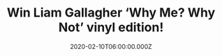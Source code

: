 ---
campaign-uuid: "c-3d949565-a394-4221-9fe2-e34a8cb980ae"
type: "Competition"
category: "Music"
date: "2020-02-10T06:00:00.000Z"
end-date: "2020-03-10T23:59:00.000Z"
disable-form: false
is_promoted: false
has_entry_page: true
title: "Win Liam Gallagher ‘Why Me? Why Not’ vinyl edition!"
competition-description: "<p>Good things come to those who wait so here we have one\
  \ of the best albums on vinyl edition to give away to one lucky member: Liam Gallagher\
  \ brand new record ‘Why Me? Why Not’ on vinyl edition for you to add it to your\
  \ collection. </p>\n<p>Enter below for a chance to win.</p>\n"
hero-header: "Win Liam Gallagher ‘Why Me? Why Not’ vinyl edition!"
terms-confirmation: "N/A"
banner-img: "https://assets.expresslyapp.com/asset-94350aaa-805e-43f8-9d4f-d5d03ade54d9.jpg"
logo-left-href: "http://club.expressly.io"
logo-left-image: "https://assets.expresslyapp.com/asset-4b758315-bca4-44c2-8b4b-618ed86cbf19.jpg"
logo-left-title: "Expressly Club"
bg-image-hero: "https://assets.expresslyapp.com/asset-c6f871c3-98cb-4ed9-a985-4eaf137afd6c.jpg"
bg-image-first: "https://assets.expresslyapp.com/asset-f5b2e244-d4cb-4f5f-ae22-3f6338f8622e.jpg"
section1-content: "<p>’Why Me? Why Not’ is subsequently a clear upgrade on As You\
  \ Were, but not a radical departure, which will come as a relief to Liam’s loyal\
  \ fans.</p>\n<p>Highlights include the soulful One Of Us, which includes Liam’s\
  \ son Gene Gallagher’s debut on bongos, the aching balladry of Once, the raw guitar\
  \ bounce of Be Still, and the title track, Why Me? Why not, which Liam describes\
  \ as “having a Beatles on Come Together vibe’’.</p>\n<p>Want to hear it first? Click\
  \ below for a chance to win.</p>\n"
entry-title: "Win Liam Gallagher ‘Why Me? Why Not’ vinyl edition!"
entry-content: "<p>Enter the draw to win Liam Gallagher ‘Why Me? Why Not’ vinyl edition\
  \ by completing the form below before 23:59 on the 10th of March 2020.</p>\n"
has-winner: false
prize-description: "Liam Gallagher ‘Why Me? Why Not’ vinyl edition!"
special-conditions: "Multiple entries are allowed up to one every day.\r\n\r\nThis\
  \ competition is also available on: https://aaa.nme.com/competitions/liam-gallagher-why-me-why-not-vinyl"
country-restrictions:
- "GB"
---